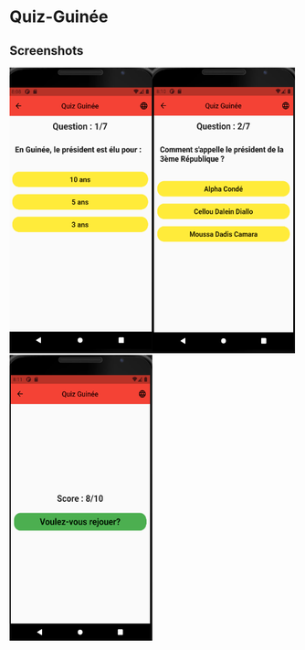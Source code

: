# Quiz-Guinée

## Screenshots

<img height=500 width=250 src="screenshot/img1.PNG"/><img height=500 width=250 src="screenshot/img2.PNG"/><img height=500 width=250 src="screenshot/img3.PNG"/>